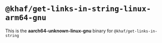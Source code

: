 # `@khaf/get-links-in-string-linux-arm64-gnu`

This is the **aarch64-unknown-linux-gnu** binary for `@khaf/get-links-in-string`
